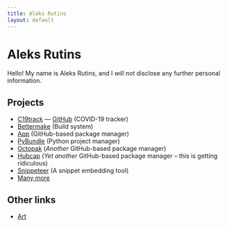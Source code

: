 ```yaml
---
title: Aleks Rutins
layout: default
---
```

# Aleks Rutins
Hello! My name is Aleks Rutins, and I _will not_ disclose any further personal information.

## Projects
- [C19track](https://c19track.web.app) &mdash; [GitHub](https://github.com/aleksrutins/c19track) (COVID-19 tracker)
- [Bettermake](https://github.com/aleksrutins/bettermake) (Build system)
- [App](https://github.com/aleksrutins/app) (GitHub-based package manager)
- [PyBundle](https://github.com/aleksrutins/pybundle) (Python project manager)
- [Octopak](https://github.com/aleksrutins/octopak) (_Another_ GitHub-based package manager)
- [Hubcap](https://github.com/aleksrutins/hubcap) (_Yet another_ GitHub-based package manager &ndash; this is getting ridiculous)
- [Snippeteer](https://github.com/aleksrutins/snipeteer) (A snippet embedding tool)
- [Many more](https://github.com/aleksrutins?tab=repositories)

## Other links
- [Art](https://art.aleks.rutins.com)